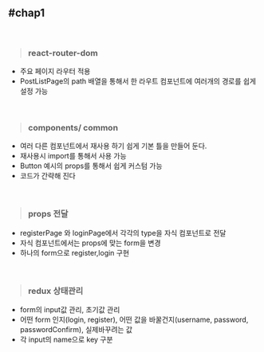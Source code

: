 ## #chap1

<br>

>### react-router-dom
- 주요 페이지 라우터 적용
- PostListPage의 path 배열을 통해서 한 라우트 컴포넌트에 여러개의 경로를 쉽게 설정 가능

<br>

>### components/ common
- 여러 다른 컴포넌트에서 재사용 하기 쉽게 기본 틀을 만들어 둔다.
- 재사용시 import를 통해서 사용 가능
- Button 예시의 props를 통해서 쉽게 커스텀 가능
- 코드가 간략해 진다

<br>

>### props 전달
- registerPage 와 loginPage에서 각각의 type을 자식 컴포넌트로 전달
- 자식 컴포넌트에서는 props에 맞는 form을 변경
- 하나의 form으로 register,login 구현

<br>

>### redux 상태관리
- form의 input값 관리, 초기값 관리
- 어떤 form 인지(login, register), 어떤 값을 바꿀건지(username, password, passwordConfirm), 실제바꾸려는 값
- 각 input의 name으로 key 구분